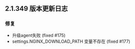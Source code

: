 ## 2.1.349 版本更新日志

### 修复
  - 升级agent失败 (fixed #175)
  - settings.NGINX_DOWNLOAD_PATH 变量不存在 (fixed #177)
